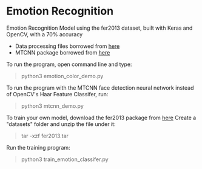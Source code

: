 # Emotion Recognition
Emotion Recognition Model using the fer2013 dataset, built with Keras and OpenCV, with a 70% accuracy
* Data processing files borrowed from [here](https://github.com/oarriaga/face_classification)
* MTCNN package borrowed from [here](https://github.com/ipazc/mtcnn/tree/master/mtcnn)

To run the program, open command line and type:
> python3 emotion_color_demo.py

To run the program with the MTCNN face detection neural network instead of OpenCV's Haar Feature Classifer, run: 
> python3 mtcnn_demo.py

To train your own model, download the fer2013 package from [here](https://www.kaggle.com/c/challenges-in-representation-learning-facial-expression-recognition-challenge/data)
Create a "datasets" folder and unzip the file under it: 
>tar -xzf fer2013.tar

Run the training program:
> python3 train_emotion_classifer.py
